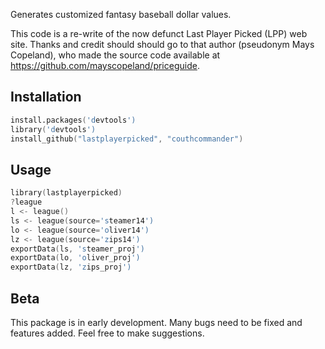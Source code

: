 Generates customized fantasy baseball dollar values.

This code is a re-write of the now defunct Last Player Picked (LPP) web site.
Thanks and credit should should go to that author (pseudonym Mays Copeland),
who made the source code available at https://github.com/mayscopeland/priceguide.

## Installation

```s
install.packages('devtools')
library('devtools')
install_github("lastplayerpicked", "couthcommander")
```

## Usage

```s
library(lastplayerpicked)
?league
l <- league()
ls <- league(source='steamer14')
lo <- league(source='oliver14')
lz <- league(source='zips14')
exportData(ls, 'steamer_proj')
exportData(lo, 'oliver_proj')
exportData(lz, 'zips_proj')
```

## Beta

This package is in early development.  Many bugs need to be fixed and features added.  Feel free to make suggestions.
